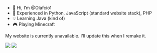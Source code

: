 - 👋 Hi, I’m @Olafcio1
- 👀 Experienced in Python, JavaScript (standard website stack), PHP
- 💡 Learning Java (kind of)
- 🎮 Playing Minecraft

My website is currently unavailable. I'll update this when I remake it.

<a href="https://modrinth.com/user/Olafcio1"><img src="https://img.shields.io/badge/Olafcio1-My%20modrinth?style=for-the-badge&logo=modrinth&logoColor=%23126867&labelColor=%2312af67&color=%23126867"></a>
<a href="https://youtube.com/@olafcio"><img src="https://img.shields.io/badge/%40olafcio-My%20YouTube?style=for-the-badge&logo=youtube&logoColor=%23ffffff&labelColor=%23ee3240&color=%23aa3240"></a>

<!-- <a href="https://discord.gg/4dmqcVfQjA"><img src="https://img.shields.io/badge/olafciooox-My%20Discord?style=for-the-badge&logo=discord&logoColor=%23ffffff&labelColor=%234290bb&color=%233280aa"></a> -->
<!-- Well, ion have the account anymore. Discord suspended it. Then, after I registered a new one, it got "locked out" after around 3 weeks. You know I am not coming back to Discord with this experience -->
